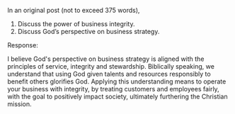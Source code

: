 In an original post (not to exceed 375 words), 

1. Discuss the power of business integrity.
2. Discuss God’s perspective on business strategy.

Response:



I believe God's perspective on business strategy is aligned with the principles of service, integrity and stewardship. Biblically speaking, we understand that using God given talents and resources responsibly to benefit others glorifies God. Applying this understanding means to operate your business with integrity, by treating customers and employees fairly, with the goal to positively impact society, ultimately furthering the Christian mission.  
